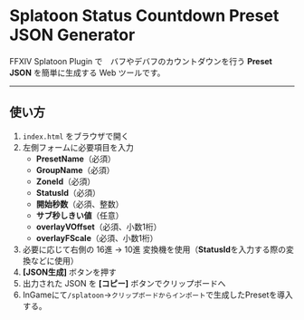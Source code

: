# Splatoon Status Countdown Preset JSON Generator

FFXIV Splatoon Plugin で　バフやデバフのカウントダウンを行う **Preset JSON** を簡単に生成する Web ツールです。  
  
---

## 使い方

1. `index.html` をブラウザで開く  
2. 左側フォームに必要項目を入力  
   - **PresetName**（必須）  
   - **GroupName**（必須）  
   - **ZoneId**（必須）  
   - **StatusId**（必須）  
   - **開始秒数**（必須、整数）  
   - **サブ秒しきい値**（任意）  
   - **overlayVOffset**（必須、小数1桁）  
   - **overlayFScale**（必須、小数1桁）  
3. 必要に応じて右側の 16進 → 10進 変換機を使用（**StatusId**を入力する際の変換などに使用）  
4. **[JSON生成]** ボタンを押す  
5. 出力された JSON を **[コピー]** ボタンでクリップボードへ  
6. InGameにて`/splatoon`->`クリップボードからインポート`で生成したPresetを導入する。  


